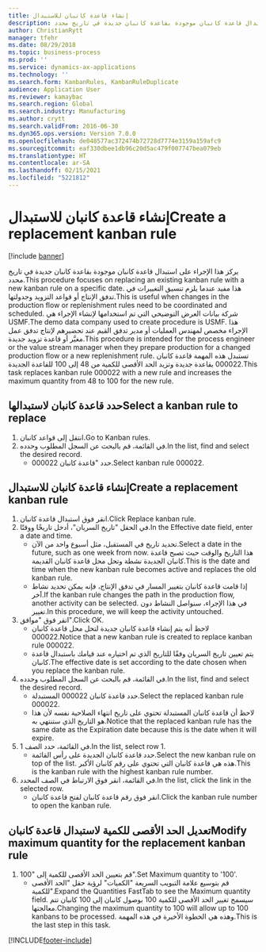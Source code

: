 ```yaml
---
title: إنشاء قاعدة كانبان للاستبدال‬
description: يركز هذا الإجراء على استبدال قاعدة كانبان موجودة بقاعدة كانبان جديدة في تاريخ محدد.
author: ChristianRytt
manager: tfehr
ms.date: 08/29/2018
ms.topic: business-process
ms.prod: ''
ms.service: dynamics-ax-applications
ms.technology: ''
ms.search.form: KanbanRules, KanbanRuleDuplicate
audience: Application User
ms.reviewer: kamaybac
ms.search.region: Global
ms.search.industry: Manufacturing
ms.author: crytt
ms.search.validFrom: 2016-06-30
ms.dyn365.ops.version: Version 7.0.0
ms.openlocfilehash: de048577ac372474b72728d7774e3159a159afc9
ms.sourcegitcommit: eaf330dbee1db96c20d5ac479f007747bea079eb
ms.translationtype: HT
ms.contentlocale: ar-SA
ms.lasthandoff: 02/15/2021
ms.locfileid: "5221812"
---
```

# <a name="create-a-replacement-kanban-rule"></a><span data-ttu-id="28b02-103">إنشاء قاعدة كانبان للاستبدال‬</span><span class="sxs-lookup"><span data-stu-id="28b02-103">Create a replacement kanban rule</span></span>

[!include [banner](../../includes/banner.md)]

<span data-ttu-id="28b02-104">يركز هذا الإجراء على استبدال قاعدة كانبان موجودة بقاعدة كانبان جديدة في تاريخ محدد.</span><span class="sxs-lookup"><span data-stu-id="28b02-104">This procedure focuses on replacing an existing kanban rule with a new kanban rule on a specific date.</span></span> <span data-ttu-id="28b02-105">هذا مفيد عندما يلزم تنسيق التغييرات في تدفق الإنتاج أو قواعد التزويد وجدولتها.</span><span class="sxs-lookup"><span data-stu-id="28b02-105">This is useful when changes in the production flow or replenishment rules need to be coordinated and scheduled.</span></span> <span data-ttu-id="28b02-106">شركة بيانات العرض التوضيحي التي تم استخدامها لإنشاء الإجراء هي USMF.</span><span class="sxs-lookup"><span data-stu-id="28b02-106">The demo data company used to create procedure is USMF.</span></span> <span data-ttu-id="28b02-107">هذا الإجراء مخصص لمهندس العمليات أو مدير تدفق القيم عند تحضيرهم لإنتاج تدفق عمل مغيَّر أو قاعدة تزويد جديدة.</span><span class="sxs-lookup"><span data-stu-id="28b02-107">This procedure is intended for the process engineer or the value stream manager when they prepare production for a changed production flow or a new replenishment rule.</span></span> <span data-ttu-id="28b02-108">تستبدل هذه المهمة قاعدة كانبان 000022 بقاعدة جديدة وتزيد الحد الأقصى للكمية من 48 إلى 100 للقاعدة الجديدة.</span><span class="sxs-lookup"><span data-stu-id="28b02-108">This task replaces kanban rule 000022 with a new rule and increases the maximum quantity from 48 to 100 for the new rule.</span></span>


## <a name="select-a-kanban-rule-to-replace"></a><span data-ttu-id="28b02-109">حدد قاعدة كانبان لاستبدالها</span><span class="sxs-lookup"><span data-stu-id="28b02-109">Select a kanban rule to replace</span></span>
1. <span data-ttu-id="28b02-110">انتقل إلى قواعد كانبان.</span><span class="sxs-lookup"><span data-stu-id="28b02-110">Go to Kanban rules.</span></span>
2. <span data-ttu-id="28b02-111">في القائمة، قم بالبحث عن السجل المطلوب وحدده.</span><span class="sxs-lookup"><span data-stu-id="28b02-111">In the list, find and select the desired record.</span></span>
    * <span data-ttu-id="28b02-112">حدد "قاعدة كانبان 000022.</span><span class="sxs-lookup"><span data-stu-id="28b02-112">Select kanban rule 000022.</span></span>  

## <a name="create-a-replacement-kanban-rule"></a><span data-ttu-id="28b02-113">إنشاء قاعدة كانبان للاستبدال‬</span><span class="sxs-lookup"><span data-stu-id="28b02-113">Create a replacement kanban rule</span></span>
1. <span data-ttu-id="28b02-114">انقر فوق استبدال قاعدة كانبان.</span><span class="sxs-lookup"><span data-stu-id="28b02-114">Click Replace kanban rule.</span></span>
2. <span data-ttu-id="28b02-115">في الحقل "تاريخ السريان"، أدخل تاريخًا ووقتًا.</span><span class="sxs-lookup"><span data-stu-id="28b02-115">In the Effective date field, enter a date and time.</span></span>
    * <span data-ttu-id="28b02-116">تحديد تاريخ في المستقبل، مثل أسبوع واحد من الآن.</span><span class="sxs-lookup"><span data-stu-id="28b02-116">Select a date in the future, such as one week from now.</span></span> <span data-ttu-id="28b02-117">هذا التاريخ والوقت حيث تصبح قاعدة كانبان الجديدة نشطة وتحل محل قاعدة كانبان القديمة.</span><span class="sxs-lookup"><span data-stu-id="28b02-117">This is the date and time when the new kanban rule becomes active and replaces the old kanban rule.</span></span>  
    * <span data-ttu-id="28b02-118">إذا قامت قاعدة كانبان بتغيير المسار في تدفق الإنتاج، فإنه يمكن تحديد نشاط آخر.</span><span class="sxs-lookup"><span data-stu-id="28b02-118">If the kanban rule changes the path in the production flow,  another activity can be selected.</span></span>  <span data-ttu-id="28b02-119">في هذا الإجراء، سنواصل النشاط دون تغيير.</span><span class="sxs-lookup"><span data-stu-id="28b02-119">In this procedure, we will keep the activity untouched.</span></span>  
3. <span data-ttu-id="28b02-120">انقر فوق "موافق".</span><span class="sxs-lookup"><span data-stu-id="28b02-120">Click OK.</span></span>
    * <span data-ttu-id="28b02-121">لاحظ أنه يتم إنشاء قاعدة كانبان جديدة لتحل محل قاعدة كانبان 000022.</span><span class="sxs-lookup"><span data-stu-id="28b02-121">Notice that a new kanban rule is created to replace kanban rule 000022.</span></span>  
    * <span data-ttu-id="28b02-122">يتم تعيين تاريخ السريان وفقًا للتاريخ الذي تم اختياره عند قيامك باستبدال قاعدة كانبان.</span><span class="sxs-lookup"><span data-stu-id="28b02-122">The effective date is set according to the date chosen when you replace the kanban rule.</span></span>  
4. <span data-ttu-id="28b02-123">في القائمة، قم بالبحث عن السجل المطلوب وحدده.</span><span class="sxs-lookup"><span data-stu-id="28b02-123">In the list, find and select the desired record.</span></span>
    * <span data-ttu-id="28b02-124">حدد قاعدة كانبان 000022 المستبدلة.</span><span class="sxs-lookup"><span data-stu-id="28b02-124">Select the replaced kanban rule 000022.</span></span>  
    * <span data-ttu-id="28b02-125">لاحظ أن قاعدة كانبان المستبدلة تحتوي على تاريخ انتهاء الصلاحية نفسه لأن هذا هو التاريخ الذي ستنتهي به.</span><span class="sxs-lookup"><span data-stu-id="28b02-125">Notice that the replaced kanban rule has the same date as the Expiration date because this is the date when it will expire.</span></span>  
5. <span data-ttu-id="28b02-126">في القائمة، حدد الصف 1.</span><span class="sxs-lookup"><span data-stu-id="28b02-126">In the list, select row 1.</span></span>
    * <span data-ttu-id="28b02-127">حدد قاعدة كانبان الجديدة على رأس القائمة.</span><span class="sxs-lookup"><span data-stu-id="28b02-127">Select the new kanban rule on top of the list.</span></span> <span data-ttu-id="28b02-128">هذه هي قاعدة كانبان التي تحتوي على رقم كانبان الأكبر.</span><span class="sxs-lookup"><span data-stu-id="28b02-128">This is the kanban rule with the highest kanban rule number.</span></span>  
6. <span data-ttu-id="28b02-129">في القائمة، انقر فوق الارتباط في الصف المحدد.</span><span class="sxs-lookup"><span data-stu-id="28b02-129">In the list, click the link in the selected row.</span></span>
    * <span data-ttu-id="28b02-130">انقر فوق رقم قاعدة كانبان لفتح قاعدة كانبان.</span><span class="sxs-lookup"><span data-stu-id="28b02-130">Click the kanban rule number to open the kanban rule.</span></span>  

## <a name="modify-maximum-quantity-for-the-replacement-kanban-rule"></a><span data-ttu-id="28b02-131">تعديل الحد الأقصى للكمية لاستبدال قاعدة كانبان</span><span class="sxs-lookup"><span data-stu-id="28b02-131">Modify maximum quantity for the replacement kanban rule</span></span>
1. <span data-ttu-id="28b02-132">قم بتعيين الحد الأقصى للكمية إلى "100".</span><span class="sxs-lookup"><span data-stu-id="28b02-132">Set Maximum quantity to '100'.</span></span>
    * <span data-ttu-id="28b02-133">قم بتوسيع علامة التبويب السريعة "الكميات" لرؤية حقل "الحد الأقصى للكمية".</span><span class="sxs-lookup"><span data-stu-id="28b02-133">Expand the Quantities FastTab to see the Maximum quantity field.</span></span> <span data-ttu-id="28b02-134">سيسمح تغيير الحد الأقصى للكمية 100 بوصول كانبان إلى 100 كانبان تتم معالجتها.</span><span class="sxs-lookup"><span data-stu-id="28b02-134">Changing the maximum quantity to 100 will allow up to 100 kanbans to be processed.</span></span>    <span data-ttu-id="28b02-135">وهذه هي الخطوة الأخيرة في هذه المهمة.</span><span class="sxs-lookup"><span data-stu-id="28b02-135">This is the last step in this task.</span></span>  



[!INCLUDE[footer-include](../../../includes/footer-banner.md)]